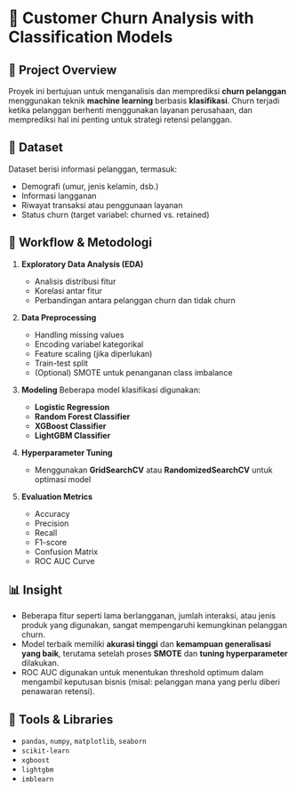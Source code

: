 # 🔄 Customer Churn Analysis with Classification Models

## 📌 Project Overview

Proyek ini bertujuan untuk menganalisis dan memprediksi **churn pelanggan** menggunakan teknik **machine learning** berbasis **klasifikasi**. Churn terjadi ketika pelanggan berhenti menggunakan layanan perusahaan, dan memprediksi hal ini penting untuk strategi retensi pelanggan.

## 📂 Dataset

Dataset berisi informasi pelanggan, termasuk:
- Demografi (umur, jenis kelamin, dsb.)
- Informasi langganan
- Riwayat transaksi atau penggunaan layanan
- Status churn (target variabel: churned vs. retained)

## 🔧 Workflow & Metodologi

1. **Exploratory Data Analysis (EDA)**
   - Analisis distribusi fitur
   - Korelasi antar fitur
   - Perbandingan antara pelanggan churn dan tidak churn

2. **Data Preprocessing**
   - Handling missing values
   - Encoding variabel kategorikal
   - Feature scaling (jika diperlukan)
   - Train-test split
   - (Optional) SMOTE untuk penanganan class imbalance

3. **Modeling**
   Beberapa model klasifikasi digunakan:
   - **Logistic Regression**
   - **Random Forest Classifier**
   - **XGBoost Classifier**
   - **LightGBM Classifier**

4. **Hyperparameter Tuning**
   - Menggunakan **GridSearchCV** atau **RandomizedSearchCV** untuk optimasi model

5. **Evaluation Metrics**
   - Accuracy
   - Precision
   - Recall
   - F1-score
   - Confusion Matrix
   - ROC AUC Curve

## 📊 Insight

- Beberapa fitur seperti lama berlangganan, jumlah interaksi, atau jenis produk yang digunakan, sangat mempengaruhi kemungkinan pelanggan churn.
- Model terbaik memiliki **akurasi tinggi** dan **kemampuan generalisasi yang baik**, terutama setelah proses **SMOTE** dan **tuning hyperparameter** dilakukan.
- ROC AUC digunakan untuk menentukan threshold optimum dalam mengambil keputusan bisnis (misal: pelanggan mana yang perlu diberi penawaran retensi).

## 🧰 Tools & Libraries

- `pandas`, `numpy`, `matplotlib`, `seaborn`
- `scikit-learn`
- `xgboost`
- `lightgbm`
- `imblearn`
